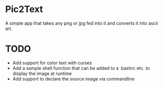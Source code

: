 # Pic2Text

A simple app that takes any png or jpg fed into it and converts it into ascii art.

# TODO

* Add support for color text with curses
* Add a sample shell function that can be added to a .bashrc etc. to display the image at runtime
* Add support to declare the source image via commandline
